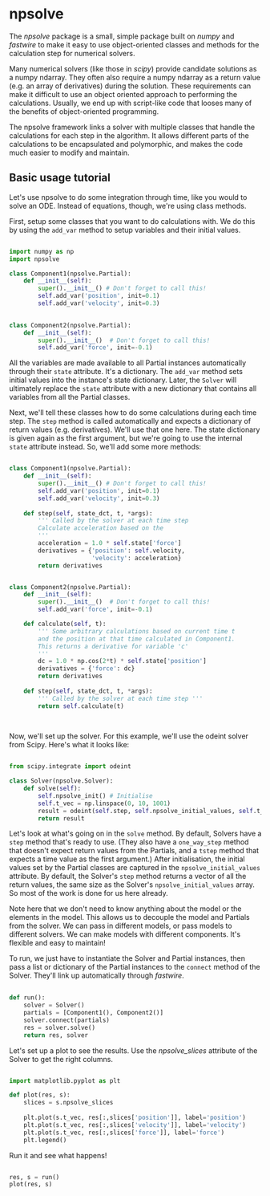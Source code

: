 # npsolve

The *npsolve* package is a small, simple package built on *numpy* and
*fastwire* to make it easy to use object-oriented classes and methods for
the calculation step for numerical solvers.

Many numerical solvers (like those in *scipy*) provide candidate solutions as
a numpy ndarray. They often also require a numpy ndarray as a return value
(e.g. an array of derivatives) during the solution. These requirements can make
it difficult to use an object oriented approach to performing the calculations.
Usually, we end up with script-like code that looses many of the benefits
of object-oriented programming.

The npsolve framework links a solver with multiple classes that handle the
calculations for each step in the algorithm. It allows different parts of 
the calculations to be encapsulated and polymorphic, and makes the code 
much easier to modify and maintain.


## Basic usage tutorial

Let's use npsolve to do some integration through time, like you would to
solve an ODE. Instead of equations, though, we're using class methods.

First, setup some classes that you want to do calculations with. We do this
by using the `add_var` method to setup variables and their initial values.

```python

import numpy as np
import npsolve

class Component1(npsolve.Partial):
    def __init__(self):
        super().__init__() # Don't forget to call this!
        self.add_var('position', init=0.1)
        self.add_var('velocity', init=0.3)
    

class Component2(npsolve.Partial):
    def __init__(self):
        super().__init__()  # Don't forget to call this!
        self.add_var('force', init=-0.1)

```

All the variables are made available to all Partial instances automatically
through their `state` attribute. It's a dictionary. The `add_var` method 
sets initial values into the instance's state dictionary. Later, the `Solver`
will ultimately replace the `state` attribute with a new dictionary that
contains all variables from all the Partial classes.

Next, we'll tell these classes how to do some calculations during each time
step. The `step` method is called automatically and expects a dictionary of
return values (e.g. derivatives). We'll use that one here. The state
dictionary is given again as the first argument, but we're going to use the
internal `state` attribute instead. So, we'll add some more methods:

```python

class Component1(npsolve.Partial):
    def __init__(self):
        super().__init__() # Don't forget to call this!
        self.add_var('position', init=0.1)
        self.add_var('velocity', init=0.3)
    
    def step(self, state_dct, t, *args):
        ''' Called by the solver at each time step 
        Calculate acceleration based on the 
        '''
        acceleration = 1.0 * self.state['force']
        derivatives = {'position': self.velocity,
                       'velocity': acceleration}
        return derivatives


class Component2(npsolve.Partial):
    def __init__(self):
        super().__init__()  # Don't forget to call this!
        self.add_var('force', init=-0.1)

    def calculate(self, t):
        ''' Some arbitrary calculations based on current time t
        and the position at that time calculated in Component1.
        This returns a derivative for variable 'c'
        '''
        dc = 1.0 * np.cos(2*t) * self.state['position']
        derivatives = {'force': dc}
        return derivatives
    
    def step(self, state_dct, t, *args):
        ''' Called by the solver at each time step '''
        return self.calculate(t)
        
		
```

Now, we'll set up the solver. For this example, we'll use the odeint solver
from Scipy. Here's what it looks like:


```python

from scipy.integrate import odeint

class Solver(npsolve.Solver):
    def solve(self):
        self.npsolve_init() # Initialise
        self.t_vec = np.linspace(0, 10, 1001)
        result = odeint(self.step, self.npsolve_initial_values, self.t_vec)
        return result

```

Let's look at what's going on in the `solve` method. By default, Solvers
have a `step` method that's ready to use. (They also have a `one_way_step`
method that doesn't expect return values from the Partials, and a `tstep` 
method that expects a time value as the first argument.) After initialisation,
the initial values set by the Partial classes are captured in the
`npsolve_initial_values` attribute. By default, the Solver's `step` method
returns a vector of all the return values, the same size as the Solver's
`npsolve_initial_values` array. So most of the work is done for us here
already. 

Note here that we don't need to know anything about the model or
the elements in the model. This allows us to decouple the model and Partials
from the solver. We can pass in different models, or pass models to different
solvers. We can make models with different components. It's flexible and easy
to maintain!

To run, we just have to instantiate the Solver and Partial instances,
then pass a list or dictionary of the Partial instances to the `connect` 
method of the Solver. They'll link up automatically through *fastwire*.


```python
    
def run():
    solver = Solver()
    partials = [Component1(), Component2()]
    solver.connect(partials)
    res = solver.solve()
    return res, solver

```

Let's set up a plot to see the results. Use the *npsolve_slices* attribute of
the Solver to get the right columns.

```python

import matplotlib.pyplot as plt

def plot(res, s):
    slices = s.npsolve_slices
    
    plt.plot(s.t_vec, res[:,slices['position']], label='position')
    plt.plot(s.t_vec, res[:,slices['velocity']], label='velocity')
    plt.plot(s.t_vec, res[:,slices['force']], label='force')
    plt.legend()

```

Run it and see what happens!

```python

res, s = run()
plot(res, s)

```

